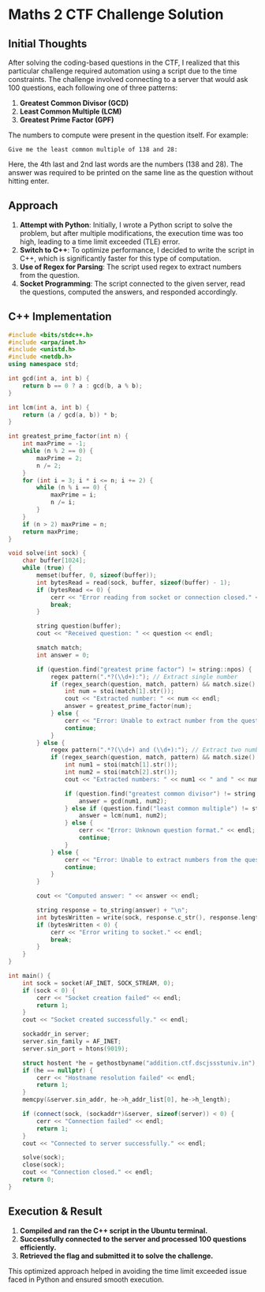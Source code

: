 # Maths 2 CTF Challenge Solution

## Initial Thoughts

After solving the coding-based questions in the CTF, I realized that this particular challenge required automation using a script due to the time constraints. The challenge involved connecting to a server that would ask 100 questions, each following one of three patterns:

1. **Greatest Common Divisor (GCD)**
2. **Least Common Multiple (LCM)**
3. **Greatest Prime Factor (GPF)**

The numbers to compute were present in the question itself. For example:

```
Give me the least common multiple of 138 and 28:
```

Here, the 4th last and 2nd last words are the numbers (138 and 28). The answer was required to be printed on the same line as the question without hitting enter.

## Approach

1. **Attempt with Python**: Initially, I wrote a Python script to solve the problem, but after multiple modifications, the execution time was too high, leading to a time limit exceeded (TLE) error.
2. **Switch to C++**: To optimize performance, I decided to write the script in C++, which is significantly faster for this type of computation.
3. **Use of Regex for Parsing**: The script used regex to extract numbers from the question.
4. **Socket Programming**: The script connected to the given server, read the questions, computed the answers, and responded accordingly.

## C++ Implementation

```cpp
#include <bits/stdc++.h>
#include <arpa/inet.h>
#include <unistd.h>
#include <netdb.h>
using namespace std;

int gcd(int a, int b) {
    return b == 0 ? a : gcd(b, a % b);
}

int lcm(int a, int b) {
    return (a / gcd(a, b)) * b;
}

int greatest_prime_factor(int n) {
    int maxPrime = -1;
    while (n % 2 == 0) {
        maxPrime = 2;
        n /= 2;
    }
    for (int i = 3; i * i <= n; i += 2) {
        while (n % i == 0) {
            maxPrime = i;
            n /= i;
        }
    }
    if (n > 2) maxPrime = n;
    return maxPrime;
}

void solve(int sock) {
    char buffer[1024];
    while (true) {
        memset(buffer, 0, sizeof(buffer));
        int bytesRead = read(sock, buffer, sizeof(buffer) - 1);
        if (bytesRead <= 0) {
            cerr << "Error reading from socket or connection closed." << endl;
            break;
        }

        string question(buffer);
        cout << "Received question: " << question << endl;

        smatch match;
        int answer = 0;

        if (question.find("greatest prime factor") != string::npos) {
            regex pattern(".*?(\\d+):"); // Extract single number
            if (regex_search(question, match, pattern) && match.size() >= 2) {
                int num = stoi(match[1].str());
                cout << "Extracted number: " << num << endl;
                answer = greatest_prime_factor(num);
            } else {
                cerr << "Error: Unable to extract number from the question." << endl;
                continue;
            }
        } else {
            regex pattern(".*?(\\d+) and (\\d+):"); // Extract two numbers
            if (regex_search(question, match, pattern) && match.size() >= 3) {
                int num1 = stoi(match[1].str());
                int num2 = stoi(match[2].str());
                cout << "Extracted numbers: " << num1 << " and " << num2 << endl;

                if (question.find("greatest common divisor") != string::npos) {
                    answer = gcd(num1, num2);
                } else if (question.find("least common multiple") != string::npos) {
                    answer = lcm(num1, num2);
                } else {
                    cerr << "Error: Unknown question format." << endl;
                    continue;
                }
            } else {
                cerr << "Error: Unable to extract numbers from the question." << endl;
                continue;
            }
        }

        cout << "Computed answer: " << answer << endl;

        string response = to_string(answer) + "\n";
        int bytesWritten = write(sock, response.c_str(), response.length());
        if (bytesWritten < 0) {
            cerr << "Error writing to socket." << endl;
            break;
        }
    }
}

int main() {
    int sock = socket(AF_INET, SOCK_STREAM, 0);
    if (sock < 0) {
        cerr << "Socket creation failed" << endl;
        return 1;
    }
    cout << "Socket created successfully." << endl;

    sockaddr_in server;
    server.sin_family = AF_INET;
    server.sin_port = htons(9019);

    struct hostent *he = gethostbyname("addition.ctf.dscjssstuniv.in");
    if (he == nullptr) {
        cerr << "Hostname resolution failed" << endl;
        return 1;
    }
    memcpy(&server.sin_addr, he->h_addr_list[0], he->h_length);

    if (connect(sock, (sockaddr*)&server, sizeof(server)) < 0) {
        cerr << "Connection failed" << endl;
        return 1;
    }
    cout << "Connected to server successfully." << endl;

    solve(sock);
    close(sock);
    cout << "Connection closed." << endl;
    return 0;
}
```

## Execution & Result

1. **Compiled and ran the C++ script in the Ubuntu terminal.**
2. **Successfully connected to the server and processed 100 questions efficiently.**
3. **Retrieved the flag and submitted it to solve the challenge.**

This optimized approach helped in avoiding the time limit exceeded issue faced in Python and ensured smooth execution.
